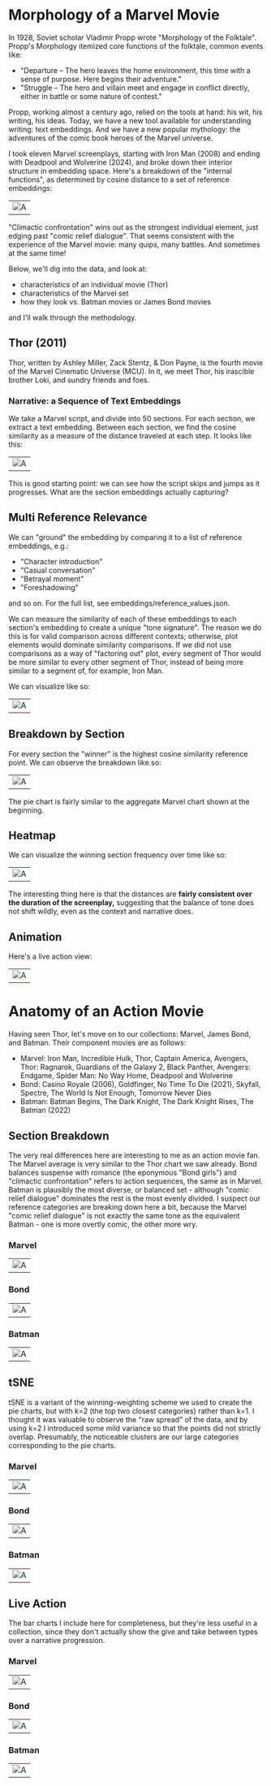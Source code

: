 # Morphology of a Marvel Movie

In 1928, Soviet scholar Vladimir Propp wrote "Morphology of the Folktale". Propp's Morphology itemized core functions of the folktale, common events like:

- "Departure – The hero leaves the home environment, this time with a sense of purpose. Here begins their adventure."
- "Struggle – The hero and villain meet and engage in conflict directly, either in battle or some nature of contest."

Propp, working almost a century ago, relied on the tools at hand: his wit, his writing, his ideas. Today, we have a new tool available for understanding writing: text embeddings. And we have a new popular mythology: the adventures of the comic book heroes of the Marvel universe.

I took eleven Marvel screenplays, starting with Iron Man (2008) and ending with Deadpool and Wolverine (2024), and broke down their interior structure in embedding space. Here's a breakdown of the "internal functions", as determined by cosine distance to a set of reference embeddings:

| |
|---------|
| ![A](img/marvel/marvel_pie.png) |

"Climactic confrontation" wins out as the strongest individual element, just edging past "comic relief dialogue". That seems consistent with the experience of the Marvel movie: many quips, many battles. And sometimes at the same time!

Below, we'll dig into the data, and look at:

- characteristics of an individual movie (Thor)
- characteristics of the Marvel set
- how they look vs. Batman movies or James Bond movies

and I'll walk through the methodology.

## Thor (2011)

Thor, written by Ashley Miller, Zack Stentz, & Don Payne, is the fourth movie of the Marvel Cinematic Universe (MCU). In it, we meet Thor, his irascible brother Loki, and sundry friends and foes.

### Narrative: a Sequence of Text Embeddings

We take a Marvel script, and divide into 50 sections. For each section, we extract a text embedding. Between each section, we find the cosine similarity as a measure of the distance traveled at each step. It looks like this:

| |
|---------|
| ![A](img/thor/thor_dual_animation.gif) |

This is good starting point: we can see how the script skips and jumps as it progresses. What are the section embeddings actually capturing?

## Multi Reference Relevance

We can "ground" the embedding by comparing it to a list of reference embeddings, e.g.:

- "Character introduction"
- "Casual conversation"
- "Betrayal moment"
- "Foreshadowing"

and so on. For the full list, see embeddings/reference_values.json.

We can measure the similarity of each of these embeddings to each section's embedding to create a unique "tone signature". The reason we do this is for valid comparison across different contexts; otherwise, plot elements would dominate similarity comparisons. If we did not use comparisons as a way of "factoring out" plot, every segment of Thor would be more similar to every other segment of Thor, instead of being more similar to a segment of, for example, Iron Man.

We can visualize like so:

| |
|---------|
| ![A](img/thor/thor_radio.png) |

## Breakdown by Section

For every section the "winner" is the highest cosine similarity reference point. We can observe the breakdown like so:

| |
|---------|
| ![A](img/thor/thor_pie.png) |

The pie chart is fairly similar to the aggregate Marvel chart shown at the beginning.

## Heatmap

We can visualize the winning section frequency over time like so:

| |
|---------|
| ![A](img/thor/thor_heatmap.png) |

The interesting thing here is that the distances are **fairly consistent over the duration of the screenplay,** suggesting that the balance of tone does not shift wildly, even as the context and narrative does.

## Animation

Here's a live action view:

| |
|---------|
| ![A](img/thor/thor_bar.gif) |

# Anatomy of an Action Movie

Having seen Thor, let's move on to our collections: Marvel, James Bond, and Batman. Their component movies are as follows:

- Marvel: Iron Man, Incredible Hulk, Thor, Captain America, Avengers, Thor: Ragnarok, Guardians of the Galaxy 2, Black Panther, Avengers: Endgame, Spider Man: No Way Home, Deadpool and Wolverine
- Bond: Casino Royale (2006), Goldfinger, No Time To Die (2021), Skyfall, Spectre, The World Is Not Enough, Tomorrow Never Dies
- Batman: Batman Begins, The Dark Knight, The Dark Knight Rises, The Batman (2022)

## Section Breakdown

The very real differences here are interesting to me as an action movie fan. The Marvel average is very similar to the Thor chart we saw already. Bond balances suspense with romance (the eponymous "Bond girls") and "climactic confrontation" refers to action sequences, the same as in Marvel. Batman is plausibly the most diverse, or balanced set - although "comic relief dialogue" dominates the rest is the most evenly divided. I suspect our reference categories are breaking down here a bit, because the Marvel "comic relief dialogue" is not exactly the same tone as the equivalent Batman - one is more overtly comic, the other more wry.

### Marvel

| |
|---------|
| ![A](img/marvel/marvel_pie.png) |

### Bond

| |
|---------|
| ![A](img/bond/bond_pie.png) |

### Batman

| |
|---------|
| ![A](img/batman/batman_pie.png) |

## tSNE

tSNE is a variant of the winning-weighting scheme we used to create the pie charts, but with k=2 (the top two closest categories) rather than k=1. I thought it was valuable to observe the "raw spread" of the data, and by using k=2 I introduced some mild variance so that the points did not strictly overlap. Presumably, the noticeable clusters are our large categories corresponding to the pie charts.

### Marvel

| |
|---------|
| ![A](img/marvel/marvelstatic_tsne.png) |

### Bond

| |
|---------|
| ![A](img/bond/bondstatic_tsne.png) |

### Batman

| |
|---------|
| ![A](img/batman/batmanstatic_tsne.png) |

## Live Action

The bar charts I include here for completeness, but they're less useful in a collection, since they don't actually show the give and take between types over a narrative progression.

### Marvel

| |
|---------|
| ![A](img/marvel/marvel_bar.gif) |

### Bond

| |
|---------|
| ![A](img/bond/bond_bar.gif) |

### Batman

| |
|---------|
| ![A](img/batman/batman_bar.gif) |

